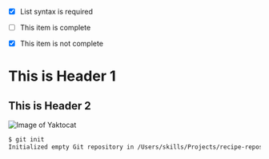 - [x] List syntax is required
- [ ] This item is complete
- [x] This item is not complete


# This is Header 1
## This is Header 2

![Image of Yaktocat](https://octodex.github.com/images/yaktocat.png)

```bash
$ git init
Initialized empty Git repository in /Users/skills/Projects/recipe-repository/.git/
```
